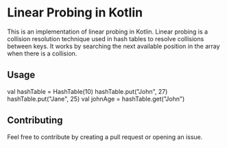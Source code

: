 # Linear Probing in Kotlin

This is an implementation of linear probing in Kotlin. Linear probing is a collision resolution technique used in hash tables to resolve collisions between keys. It works by searching the next available position in the array when there is a collision.

## Usage

val hashTable = HashTable(10)
hashTable.put("John", 27)
hashTable.put("Jane", 25)
val johnAge = hashTable.get("John")

## Contributing

Feel free to contribute by creating a pull request or opening an issue.
